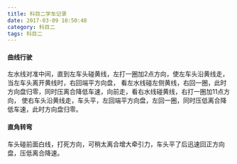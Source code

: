 ```yaml
---
title: 科目二学车记录
date: 2017-03-09 10:50:48
category: 科目二
tags: 科目二
---
```


#### 曲线行驶
左水线对准中间，直到左车头碰黄线，左打一圈加2点方向，使左车头沿黄线走，当左车头离开黄线时，右回端平方向盘，
看左水线碰左侧黄线，右回一圈，此时方向盘归零，同时压离合降低车速，向前走，看右水线碰黄线，右打一圈加11点方向，
使右车头沿黄线走，车头平，左回端平方向盘，左回一圈，同时压低离合降低车速，此时方向盘归零。
#### 直角转弯
车头碰前面白线，打死方向，可稍太离合增大牵引力，车头平了后迅速回正方向盘，压低离合降速。



